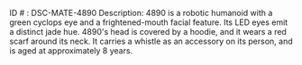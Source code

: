 ID # : DSC-MATE-4890
Description: 4890 is a robotic humanoid with a green cyclops eye and a frightened-mouth facial feature. Its LED eyes emit a distinct jade hue. 4890's head is covered by a hoodie, and it wears a red scarf around its neck. It carries a whistle as an accessory on its person, and is aged at approximately 8 years.